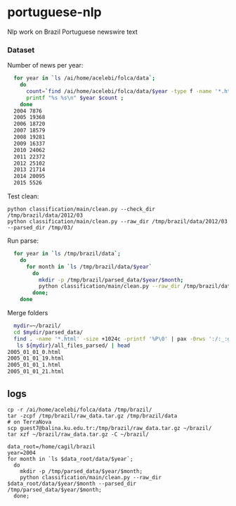 # portuguese-nlp
Nlp work on Brazil Portuguese newswire text


### Dataset

Number of news per year:

```bash
  for year in `ls /ai/home/acelebi/folca/data`;
    do
      count=`find /ai/home/acelebi/folca/data/$year -type f -name '*.html' | wc -l` ;
      printf "%s %s\n" $year $count ;
    done
  2004 7876
  2005 19368
  2006 18720
  2007 18579
  2008 19281
  2009 16337
  2010 24062
  2011 22372
  2012 25102
  2013 21714
  2014 20095
  2015 5526
```

Test clean:

    python classification/main/clean.py --check_dir /tmp/brazil/data/2012/03
    python classification/main/clean.py --raw_dir /tmp/brazil/data/2012/03 --parsed_dir /tmp/03/
    

Run parse:

```bash
  for year in `ls /tmp/brazil/data`;
    do 
      for month in `ls /tmp/brazil/data/$year`
        do 
          mkdir -p /tmp/brazil/parsed_data/$year/$month; 
          python classification/main/clean.py --raw_dir /tmp/brazil/data/$year/$month --parsed_dir /tmp/brazil/parsed_data/$year/$month; 
        done; 
    done
```

Merge folders

```bash
  mydir=~/brazil/
  cd $mydir/parsed_data/
  find . -name '*.html' -size +1024c -printf '%P\0' | pax -0rws ':/:_:g' ${mydir}/all_files_parsed
   ls ${mydir}/all_files_parsed/ | head
2005_01_01_0.html
2005_01_01_19.html
2005_01_01_1.html
2005_01_01_21.html
```

## logs

    cp -r /ai/home/acelebi/folca/data /tmp/brazil/
    tar -zcpf /tmp/brazil/raw_data.tar.gz /tmp/brazil/data
    # on TerraNova
    scp guest7@balina.ku.edu.tr:/tmp/brazil/raw_data.tar.gz ~/brazil/
    tar xzf ~/brazil/raw_data.tar.gz -C ~/brazil/
    
    data_root=/home/cagil/brazil
    year=2004
    for month in `ls $data_root/data/$year`;         
      do            
        mkdir -p /tmp/parsed_data/$year/$month;            
        python classification/main/clean.py --raw_dir $data_root/data/$year/$month --parsed_dir /tmp/parsed_data/$year/$month;          
      done;
    
